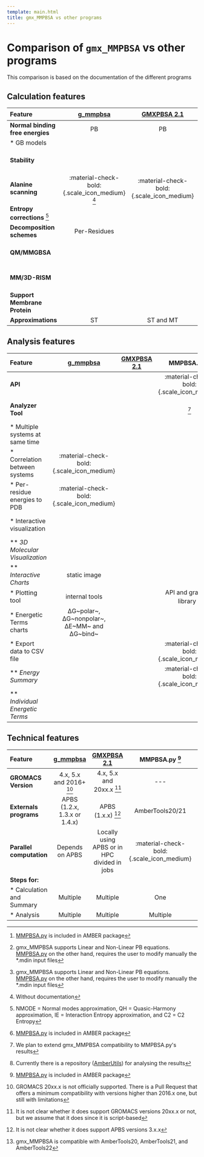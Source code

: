 ```yaml
---
template: main.html
title: gmx_MMPBSA vs other programs
---
```


# Comparison of `gmx_MMPBSA` vs other programs
This comparison is based on the documentation of the different programs


## Calculation features
| Feature                               |        [g_mmpbsa][1]         |       [GMXPBSA 2.1][2]       |                     MMPBSA.py [^1]                    |      [gmx_MMPBSA][3]      |
|:--------------------------------------|:----------------------------:|:----------------------------:|:-----------------------------------------------------:|:-------------------------:|
| **Normal binding free energies**      |              PB              |              PB              |                       PB [^0] and GB                 |         PB [^0] and GB   |
| * GB models                           |                              |                              |                  1, 2, 5, 7 and 8                     |    1, 2, 5, 7 and 8    |
| **Stability**                         |                              |                              |                  :material-check-bold:{.scale_icon_medium}                   |    :material-check-bold:{.scale_icon_medium}     |
| **Alanine scanning**                  |   :material-check-bold:{.scale_icon_medium} [^2]            |      :material-check-bold:{.scale_icon_medium}        |                  :material-check-bold:{.scale_icon_medium}                   |    :material-check-bold:{.scale_icon_medium}     |
| **Entropy corrections** [^3]          |                              |                              |                     NMODE and QH                      |     NMODE, QH, IE, and C2     |
| **Decomposition schemes**             |         Per-Residues         |                              |               Per-Residues and Per-Wise               | Per-Residues and Per-Wise |
| **QM/MMGBSA**                         |                              |                              |                  :material-check-bold:{.scale_icon_medium}                   |    :material-check-bold:{.scale_icon_medium}     |
| **MM/3D-RISM**                        |                              |                              |                  :material-check-bold:{.scale_icon_medium}                   |    :material-check-bold:{.scale_icon_medium}     |
| **Support Membrane Protein**           |                              |                              |                  :material-check-bold:{.scale_icon_medium}                   |    :material-check-bold:{.scale_icon_medium}     |
| **Approximations**                    |              ST              |          ST and MT           |                       ST and MT                       |         ST and MT         |

## Analysis features
| Feature                               |        [g_mmpbsa][1]         |       [GMXPBSA 2.1][2]       |                     MMPBSA.py [^1]                     |      [gmx_MMPBSA][3]      |
|:--------------------------------------|:----------------------------:|:----------------------------:|:-----------------------------------------------------:|:-------------------------:|
| **API**                               |                              |                              |                  :material-check-bold:{.scale_icon_medium}                   |    :material-check-bold:{.scale_icon_medium}     |
| **Analyzer Tool**                     |                              |                              |                         [^4]                              |    :material-check-bold:{.scale_icon_medium}     |
| * Multiple systems at same time       |                              |                              |                                                       |    :material-check-bold:{.scale_icon_medium}     |
| * Correlation between systems         |      :material-check-bold:{.scale_icon_medium}      |                              |                                                       |    :material-check-bold:{.scale_icon_medium}     |
| * Per-residue energies to PDB         |      :material-check-bold:{.scale_icon_medium}      |                              |                                                       |    :material-check-bold:{.scale_icon_medium}     |
| * Interactive visualization           |                              |                              |                                                       |    :material-check-bold:{.scale_icon_medium}     |
|   ** _3D Molecular Visualization_     |                              |                              |                                                       |           PyMOL           |
|   ** _Interactive Charts_             |        static image          |                              |                                                       |    :material-check-bold:{.scale_icon_medium}     |
| * Plotting tool                       |       internal tools         |                              |               API and graphics library [^5]           |      gmx_MMPBSA_ana       |
| * Energetic Terms charts              | ΔG~polar~, ΔG~nonpolar~, ΔE~MM~ and ΔG~bind~ |                      |                                                       |       All       |
| * Export data to CSV file             |                              |                              |                  :material-check-bold:{.scale_icon_medium}                   |    :material-check-bold:{.scale_icon_medium}     |
|   ** _Energy Summary_                 |                              |                              |                  :material-check-bold:{.scale_icon_medium}                   |    :material-check-bold:{.scale_icon_medium}     |
|   ** _Individual Energetic Terms_     |                              |                              |                                                       |    :material-check-bold:{.scale_icon_medium}     |

## Technical features
| Feature                               |        [g_mmpbsa][1]         |       [GMXPBSA 2.1][2]       |                     MMPBSA.py [^1]                     |      [gmx_MMPBSA][3]      |
|:--------------------------------------|:----------------------------:|:----------------------------:|:-----------------------------------------------------:|:-------------------------:|
| **GROMACS Version**                   |   4.x, 5.x and 2016+ [^6]    |   4.x, 5.x and 20xx.x [^7]   |                          ---                          |    4.x, 5.x and 20xx.x    |
| **Externals programs**                | APBS (1.2.x, 1.3.x or 1.4.x) |      APBS (1.x.x) [^8]       |                     AmberTools20/21                      |       AmberTools20/21 [^9]        |
| **Parallel computation**              |   Depends on APBS            |  Locally using APBS or in HPC divided in jobs  |                  :material-check-bold:{.scale_icon_medium}                   |    :material-check-bold:{.scale_icon_medium}     |
| **Steps for:**                        |                              |                              |                                                       |                           |
| * Calculation and Summary             |           Multiple           |           Multiple           |                          One                          |            One            |
| * Analysis                            |           Multiple           |           Multiple           |                       Multiple                        |            One            |



  [^1]: [MMPBSA.py][4] is included in AMBER package
  [^2]: Without documentation
  [^3]: NMODE = Normal modes approximation, QH = Quasic-Harmony approximation, IE = Interaction Entropy
approximation, and C2 = C2 Entropy
  [^4]: We plan to extend gmx_MMPBSA compatibility to MMPBSA.py's results
  [^5]: Currently there is a repository ([AmberUtils][5]) for analysing the results
  [^6]: GROMACS 20xx.x is not officially supported. There is a Pull Request that offers a minimum compatibility 
with versions higher than 2016.x one, but still with limitations
  [^7]: It is not clear whether it does support GROMACS versions 20xx.x or not, but we assume that it does since 
it is script-based
  [^8]: It is not clear whether it does support APBS versions 3.x.x
  [^9]: gmx_MMPBSA is compatible with AmberTools20, AmberTools21, and AmberTools22
  [^0]: gmx_MMPBSA supports Linear and Non-Linear PB equations. [MMPBSA.py][4] on the other hand, requires the user to 
modify manually the *.mdin input files 
  

  [1]: https://github.com/RashmiKumari/g_mmpbsa
  [2]: https://github.com/aspitaleri/gmxpbsa
  [3]: https://github.com/Valdes-Tresanco-MS/gmx_MMPBSA
  [4]: https://ambermd.org/doc12/Amber21.pdf#chapter.36
  [5]: https://github.com/williamdlees/AmberUtils

  